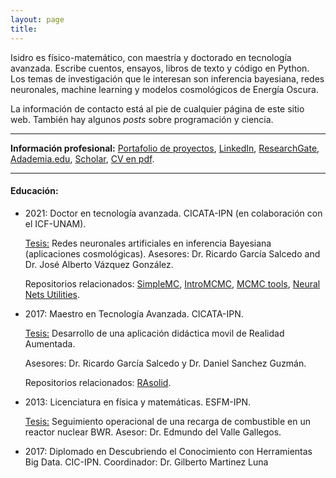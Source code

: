 ```yaml
---
layout: page
title: 
---
```


Isidro es físico-matemático, con maestría y doctorado en tecnología avanzada. Escribe cuentos, ensayos, libros de texto y código en Python. Los temas de investigación que le interesan son inferencia bayesiana, redes neuronales, machine learning y modelos cosmológicos de Energía Oscura.

La información de contacto está al pie de cualquier página de este sitio web. También hay algunos *posts* sobre programación y ciencia. 

-------------------------------------------------------------
**Información profesional:** [Portafolio de proyectos](portfolio.md), [LinkedIn](https://www.linkedin.com/in/isidro-gomez-vargas/), [ResearchGate](https://www.researchgate.net/profile/Isidro_Gomez-Vargas2), [Adademia.edu](https://ipn.academia.edu/IsidroGómezVargas), [Scholar](https://scholar.google.com.mx/citations?user=c9OLfMcAAAAJ&hl=es), [CV en pdf](www.cv).

---------

####	Educación:

- 	2021: Doctor en tecnología avanzada. CICATA-IPN (en colaboración con el ICF-UNAM).

    [Tesis:](phdthesis.com) Redes neuronales artificiales en inferencia Bayesiana (aplicaciones cosmológicas).  Asesores: Dr. Ricardo García Salcedo and Dr. José Alberto Vázquez González.    

	Repositorios relacionados: [SimpleMC](https://github.com/ja-vazquez/SimpleMC), [IntroMCMC](https://github.com/igomezv/IntroMCMC), [MCMC tools](https://github.com/igomezv/mcmcTools),  [Neural Nets Utilities](https://github.com/igomezv/neural_nets_utilities).

- 	2017: Maestro en Tecnología Avanzada. CICATA-IPN.

	[Tesis:](https://www.academia.edu/35480448/Dise%C3%B1o_y_desarrollo_de_una_aplicaci%C3%B3n_para_dispositivos_m%C3%B3viles_de_realidad_aumentada) Desarrollo de una aplicación didáctica movil de Realidad Aumentada. 

	Asesores: Dr. Ricardo García Salcedo y Dr. Daniel Sanchez Guzmán.

	Repositorios relacionados: [RAsolid](https://github.com/igomezv/RAsolidsrev).
        
-	2013: Licenciatura en física y matemáticas. ESFM-IPN.

	[Tesis:](href=https://www.academia.edu/35480399/Seguimiento_operacional_de_una_recarga_de_combustible_de_un_reactor_BWR_con_SIMULATE_3) Seguimiento operacional de una recarga de combustible en un reactor nuclear BWR.  Asesor: Dr. Edmundo del Valle Gallegos.
    

- 	2017: Diplomado en Descubriendo el Conocimiento con Herramientas Big Data. CIC-IPN. Coordinador: Dr. Gilberto Martinez Luna

<!--stackedit_data:
eyJoaXN0b3J5IjpbLTEwMjg3OTk4ODhdfQ==
-->